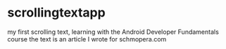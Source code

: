 # scrollingtextapp
my first scrolling text, learning with the Android Developer Fundamentals course
the text is an article I wrote for schmopera.com
